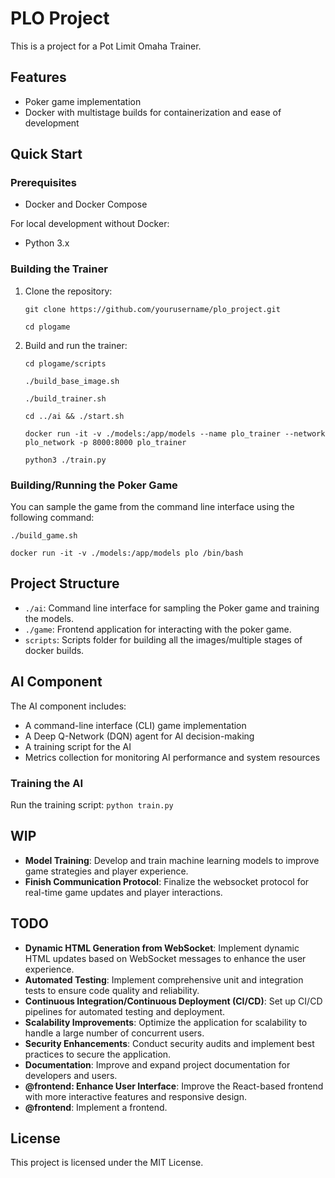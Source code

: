 # PLO Project

This is a project for a Pot Limit Omaha Trainer. 

## Features
- Poker game implementation
- Docker with multistage builds for containerization and ease of development

## Quick Start

### Prerequisites

- Docker and Docker Compose

For local development without Docker:
- Python 3.x

### Building the Trainer

1. Clone the repository:

    `git clone https://github.com/yourusername/plo_project.git`

    `cd plogame`
    

1. Build and run the trainer:

    `cd plogame/scripts`

    `./build_base_image.sh`

    `./build_trainer.sh`

    `cd ../ai && ./start.sh`

    `docker run -it -v ./models:/app/models --name plo_trainer --network plo_network -p 8000:8000 plo_trainer`

    `python3 ./train.py`

### Building/Running the Poker Game

You can sample the game from the command line interface using the following command:

`./build_game.sh`

`docker run -it -v ./models:/app/models plo /bin/bash`

## Project Structure

- `./ai`: Command line interface for sampling the Poker game and training the models.
- `./game`: Frontend application for interacting with the poker game.
- `scripts`: Scripts folder for building all the images/multiple stages of docker builds.

## AI Component

The AI component includes:
- A command-line interface (CLI) game implementation
- A Deep Q-Network (DQN) agent for AI decision-making
- A training script for the AI
- Metrics collection for monitoring AI performance and system resources

### Training the AI
Run the training script: `python train.py`

## WIP
- **Model Training**: Develop and train machine learning models to improve game strategies and player experience.
- **Finish Communication Protocol**: Finalize the websocket protocol for real-time game updates and player interactions.

## TODO

- **Dynamic HTML Generation from WebSocket**: Implement dynamic HTML updates based on WebSocket messages to enhance the user experience.
- **Automated Testing**: Implement comprehensive unit and integration tests to ensure code quality and reliability.
- **Continuous Integration/Continuous Deployment (CI/CD)**: Set up CI/CD pipelines for automated testing and deployment.
- **Scalability Improvements**: Optimize the application for scalability to handle a large number of concurrent users.
- **Security Enhancements**: Conduct security audits and implement best practices to secure the application.
- **Documentation**: Improve and expand project documentation for developers and users.
- **@frontend: Enhance User Interface**: Improve the React-based frontend with more interactive features and responsive design.
- **@frontend**: Implement a frontend.

## License

This project is licensed under the MIT License.
